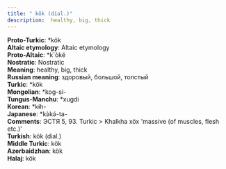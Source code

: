 ```yaml
---
title: " kök (dial.)"
description:  healthy, big, thick
---
```


<strong>Proto-Turkic</strong>:  *kök<br>
<strong>Altaic etymology</strong>:  Altaic etymology<br>
<strong> Proto-Altaic</strong>:  *k`òké<br>
<strong>Nostratic</strong>:  Nostratic<br>
<strong>Meaning</strong>:  healthy, big, thick<br>
<strong>Russian meaning</strong>:  здоровый, большой, толстый<br>
<strong>Turkic</strong>:  *kök<br>
<strong>Mongolian</strong>:  *kog-si-<br>
<strong>Tungus-Manchu</strong>:  *xugdi<br>
<strong>Korean</strong>:  *kɨh-<br>
<strong>Japanese</strong>:  *kǝ̀kǝ́-ta-<br>
<strong>Comments</strong>:  ЭСТЯ 5, 93. Turkic > Khalkha xöx 'massive (of muscles, flesh etc.)'<br>
<strong>Turkish</strong>:  kök (dial.)<br>
<strong>Middle Turkic</strong>:  kök<br>
<strong>Azerbaidzhan</strong>:  kök<br>
<strong>Halaj</strong>:  kök<br>


